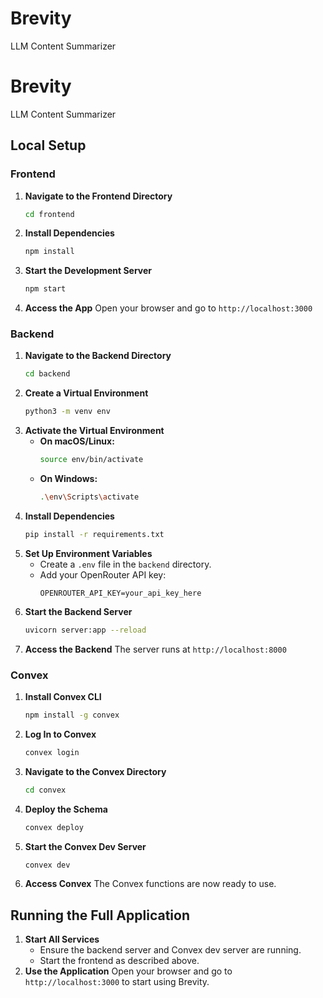 # Brevity
LLM Content Summarizer

# Brevity
LLM Content Summarizer

## Local Setup

### Frontend

1. **Navigate to the Frontend Directory**
   ```bash
   cd frontend
   ```
2. **Install Dependencies**
   ```bash
   npm install
   ```
3. **Start the Development Server**
   ```bash
   npm start
   ```
4. **Access the App**
   Open your browser and go to `http://localhost:3000`

### Backend

1. **Navigate to the Backend Directory**
   ```bash
   cd backend
   ```
2. **Create a Virtual Environment**
   ```bash
   python3 -m venv env
   ```
3. **Activate the Virtual Environment**
   - **On macOS/Linux:**
     ```bash
     source env/bin/activate
     ```
   - **On Windows:**
     ```bash
     .\env\Scripts\activate
     ```
4. **Install Dependencies**
   ```bash
   pip install -r requirements.txt
   ```
5. **Set Up Environment Variables**
   - Create a `.env` file in the `backend` directory.
   - Add your OpenRouter API key:
     ```
     OPENROUTER_API_KEY=your_api_key_here
     ```
6. **Start the Backend Server**
   ```bash
   uvicorn server:app --reload
   ```
7. **Access the Backend**
   The server runs at `http://localhost:8000`

### Convex

1. **Install Convex CLI**
   ```bash
   npm install -g convex
   ```
2. **Log In to Convex**
   ```bash
   convex login
   ```
3. **Navigate to the Convex Directory**
   ```bash
   cd convex
   ```
4. **Deploy the Schema**
   ```bash
   convex deploy
   ```
5. **Start the Convex Dev Server**
   ```bash
   convex dev
   ```
6. **Access Convex**
   The Convex functions are now ready to use.

## Running the Full Application

1. **Start All Services**
   - Ensure the backend server and Convex dev server are running.
   - Start the frontend as described above.
2. **Use the Application**
   Open your browser and go to `http://localhost:3000` to start using Brevity.

